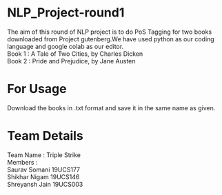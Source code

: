 # NLP_Project-round1
The aim of this round of NLP project is to do PoS Tagging for two books downloaded from Project gutenberg.We have used python as our coding language and google colab as our editor.\
Book 1 : A Tale of Two Cities, by Charles Dicken\
Book 2 : Pride and Prejudice, by Jane Austen

# For Usage
Download the books in .txt format and save it in the same name as given.

# Team Details
Team Name : Triple Strike\
Members :\
Saurav Somani 19UCS177\
Shikhar Nigam 19UCS146\
Shreyansh Jain 19UCS003
